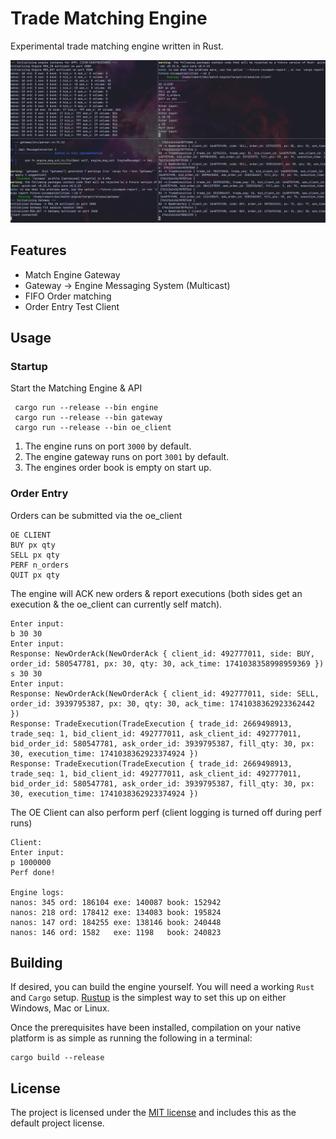 # Trade Matching Engine

Experimental trade matching engine written in Rust.

![Engine](https://github.com/rob-DEV/match-engine/blob/main/misc/scratch/dev/engine_components.png)

## Features

- Match Engine Gateway
- Gateway -> Engine Messaging System (Multicast)
- FIFO Order matching
- Order Entry Test Client

## Usage

### Startup

Start the Matching Engine & API

```
 cargo run --release --bin engine
 cargo run --release --bin gateway
 cargo run --release --bin oe_client
```

1. The engine runs on port `3000` by default.
1. The engine gateway runs on port `3001` by default.
1. The engines order book is empty on start up.

### Order Entry

Orders can be submitted via the oe_client

```
OE CLIENT
BUY px qty
SELL px qty
PERF n_orders
QUIT px qty
```

The engine will ACK new orders & report executions (both sides get an execution & the oe_client can currently self
match).

```
Enter input:
b 30 30
Enter input:
Response: NewOrderAck(NewOrderAck { client_id: 492777011, side: BUY, order_id: 580547781, px: 30, qty: 30, ack_time: 1741038358998959369 })
s 30 30
Enter input:
Response: NewOrderAck(NewOrderAck { client_id: 492777011, side: SELL, order_id: 3939795387, px: 30, qty: 30, ack_time: 1741038362923362442 })
Response: TradeExecution(TradeExecution { trade_id: 2669498913, trade_seq: 1, bid_client_id: 492777011, ask_client_id: 492777011, bid_order_id: 580547781, ask_order_id: 3939795387, fill_qty: 30, px: 30, execution_time: 1741038362923374924 })
Response: TradeExecution(TradeExecution { trade_id: 2669498913, trade_seq: 1, bid_client_id: 492777011, ask_client_id: 492777011, bid_order_id: 580547781, ask_order_id: 3939795387, fill_qty: 30, px: 30, execution_time: 1741038362923374924 })
```

The OE Client can also perform perf (client logging is turned off during perf runs)

```
Client:
Enter input:
p 1000000
Perf done!

Engine logs:
nanos: 345 ord: 186104 exe: 140087 book: 152942
nanos: 218 ord: 178412 exe: 134083 book: 195824
nanos: 147 ord: 184255 exe: 138146 book: 240448
nanos: 146 ord: 1582   exe: 1198   book: 240823
```

## Building

If desired, you can build the engine yourself. You will need a working `Rust` and `Cargo`
setup. [Rustup](https://rustup.rs/) is the simplest way to set this up on either Windows, Mac or Linux.

Once the prerequisites have been installed, compilation on your native platform is as simple as running the following in
a terminal:

```
cargo build --release
```

## License

The project is licensed under the [MIT license](LICENSE) and includes this as the default project license.